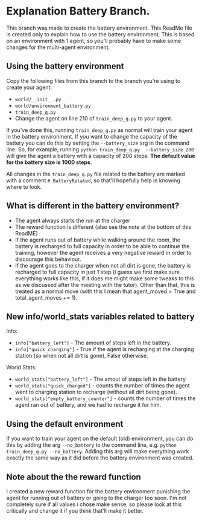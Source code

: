 # Explanation Battery Branch.

This branch was made to create the battery environment. This ReadMe file is created
only to explain how to use the battery environment. This is based on an environment with 1 agent, so you'll probably have to make some changes for the multi-agent environment.

## Using the battery environment

Copy the following files from this branch to the branch you're using to create your agent:

- `world/__init__.py`
- `world/environment_battery.py`
- `train_deep_q.py`
- Change the agent on line 210 of `train_deep_q.py` to your agent.

If you've done this, running `train_deep_q.py` as normal will train your agent in the battery environment.
If you want to change the capacity of the battery you can do this by setting the `--battery_size`
arg in the command line. So, for example, running `python train_deep_q.py  --battery_size 200` will give the
agent a battery with a capacity of 200 steps. **The default value for the battery size is 1000 steps**.

All changes in the `train_deep_q.py` file related to the battery are marked with a comment `# BatteryRelated`, so that'll hopefully help in knowing where to look.

## What is different in the battery environment?

- The agent always starts the run at the charger
- The reward function is different (also see the note at the bottom of this ReadME)
- If the agent runs out of battery while walking around the room, the battery is recharged to full capacity in order to be able to continue the training, however the agent receives a very negative reward in order to discourage this behaviour.
- If the agent goes to the charger when not all dirt is gone, the battery is recharged to full capacity in just 1 step (i guess we first make sure everything works like this, if it does me might make some tweaks to this as we discussed after the meeting with the tutor). Other than that, this is treated as a normal move (with this I mean that agent_moved = True and total_agent_moves += 1).

## New info/world_stats variables related to battery

Info:

- `info["battery_left"]` - The amount of steps left in the battery.
- `info["quick_charging"]` - True if the agent is recharging at the charging station (so when not all dirt is gone), False otherwise.

World Stats:

- `world_stats["battery_left"]` - The amout of steps left in the battery
- `world_stats["quick_charged"]` - counts the number of times the agent went to charging station to recharge (without all dirt being gone).
- `world_stats["empty_battery_counter"]` - counts the number of times the agent ran out of battery, and we had to recharge it for him.

## Using the default environment

If you want to train your agent on the default (old) environment, you can do this by adding the arg
`--no_battery` to the command line, e.g. `python train_deep_q.py --no_battery`. Adding this arg will make
everything work exactly the same way as it did before the battery environment was created.

## Note about the the reward function

I created a new reward function for the battery environment punishing the agent for running out of
battery or going to the charger too soon. I'm not completely sure if all values i chose make sense,
so please look at this critically and change it if you think that'll make it better.
